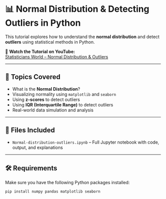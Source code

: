 # 📊 Normal Distribution & Detecting Outliers in Python

This tutorial explores how to understand the **normal distribution** and detect **outliers** using statistical methods in Python.

🔗 **Watch the Tutorial on YouTube:**  
[Statisticians World – Normal Distribution & Outliers](https://www.youtube.com/watch?v=sQdnrTTM--4&list=PLfcufuzG7Jtdp8OeMCpvGB1moLLsYCOH9&index=2)

---

## 🧠 Topics Covered

- What is the **Normal Distribution**?
- Visualizing normality using `matplotlib` and `seaborn`
- Using **z-scores** to detect outliers
- Using **IQR (Interquartile Range)** to detect outliers
- Real-world data simulation and analysis

---

## 📁 Files Included

- `Normal-distribution-outliers.ipynb` – Full Jupyter notebook with code, output, and explanations


---

## 🛠️ Requirements

Make sure you have the following Python packages installed:

```bash
pip install numpy pandas matplotlib seaborn

